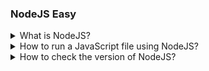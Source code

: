 ### NodeJS Easy

<details>
  <summary>What is NodeJS?</summary>
  TODO: add answer @NitishKumar
</details>

<details>
  <summary>How to run a JavaScript file using NodeJS?</summary>
  TODO: add answer @NitishKumar
</details>

<details>
  <summary>How to check the version of NodeJS?</summary>
  TODO: add answer @NitishKumar
</details>
